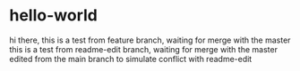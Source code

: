 # hello-world

hi there,
   this is a test from feature branch, waiting for merge with the master
   this is a test from readme-edit branch, waiting for merge with the master
   edited from the main branch to simulate conflict with readme-edit
